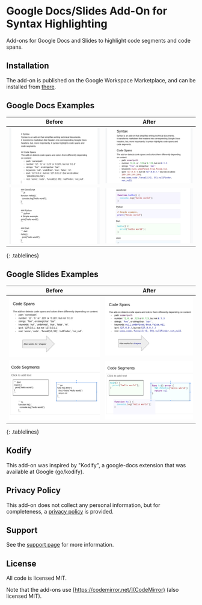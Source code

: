 <style>
.tablelines table, .tablelines td, .tablelines th {
        border: 1px solid black;
        }
</style>

# Google Docs/Slides Add-On for Syntax Highlighting
Add-ons for Google Docs and Slides to highlight code segments and code spans.

## Installation
The add-on is published on the Google Workspace Marketplace, and can be
installed from [there](https://workspace.google.com/marketplace/app/code_syntax/827674971433).

## Google Docs Examples
Before | After
------ | -----
![Before 1](screens/doc1.png) | ![After 1](screens/doc2.png)
![Before 2](screens/doc3.png) | ![After 2](screens/doc4.png)
{: .tablelines}

## Google Slides Examples
Before | After
------ | -----
![Before 1](screens/slide1.png) | ![After 1](screens/slide2.png)
![Before 2](screens/slide3.png) | ![After 2](screens/slide4.png)
{: .tablelines}

## Kodify
This add-on was inspired by "Kodify", a google-docs extension that was
available at Google (go/kodify).

## Privacy Policy
This add-on does not collect any personal information, but for
completeness, a [privacy policy](privacy-policy.html) is provided.

## Support
See the [support page](support.html) for more information.

## License
All code is licensed MIT.

Note that the add-ons use [https://codemirror.net/](CodeMirror) (also
licensed MIT).
